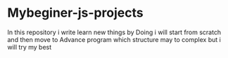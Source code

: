 # Mybeginer-js-projects
In this repository i write learn new things by Doing i will start from scratch and then move to Advance program which structure may to complex but i will try my best
